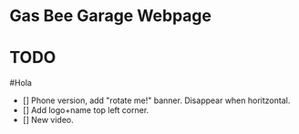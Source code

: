 # Gas Bee Garage Webpage

# TODO
#Hola

- [] Phone version, add "rotate me!" banner. Disappear when horitzontal.
- [] Add logo+name top left corner.
- [] New video.